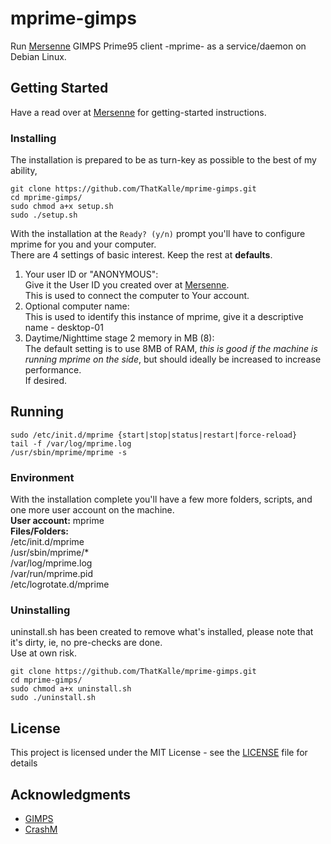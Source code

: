 # mprime-gimps
Run [Mersenne](https://www.mersenne.org/) GIMPS Prime95 client -mprime- as a service/daemon on Debian Linux.

## Getting Started

Have a read over at [Mersenne](https://www.mersenne.org/gettingstarted/) for getting-started instructions.

### Installing

The installation is prepared to be as turn-key as possible to the best of my ability,<br>
```sudo apt-get install git -y
git clone https://github.com/ThatKalle/mprime-gimps.git
cd mprime-gimps/
sudo chmod a+x setup.sh
sudo ./setup.sh
```
With the installation at the `Ready? (y/n)` prompt you'll have to configure mprime for you and your computer.<br>
There are 4 settings of basic interest. Keep the rest at **defaults**.

1. Your user ID or "ANONYMOUS":<br>
Give it the User ID you created over at [Mersenne](https://www.mersenne.org/).<br>
This is used to connect the computer to Your account.
2. Optional computer name:<br>
This is used to identify this instance of mprime, give it a descriptive name - desktop-01
3. Daytime/Nighttime stage 2 memory in MB (8):<br>
The default setting is to use 8MB of RAM, _this is good if the machine is running mprime on the side_, but should ideally be increased to increase performance.<br>
If desired.

## Running

``sudo /etc/init.d/mprime {start|stop|status|restart|force-reload}``<br>
``tail -f /var/log/mprime.log``<br>
``/usr/sbin/mprime/mprime -s``

### Environment

With the installation complete you'll have a few more folders, scripts, and one more user account on the machine.<br>
**User account:** mprime<br>
**Files/Folders:**<br>
/etc/init.d/mprime<br>
/usr/sbin/mprime/* <br>
/var/log/mprime.log<br>
/var/run/mprime.pid<br>
/etc/logrotate.d/mprime<br>

### Uninstalling

uninstall.sh has been created to remove what's installed, please note that it's dirty, ie, no pre-checks are done.<br>Use at own risk.<br>
```sudo apt-get install git -y
git clone https://github.com/ThatKalle/mprime-gimps.git
cd mprime-gimps/
sudo chmod a+x uninstall.sh
sudo ./uninstall.sh
```

## License

This project is licensed under the MIT License - see the [LICENSE](LICENSE) file for details

## Acknowledgments

* [GIMPS](https://www.mersenne.org/)
* [CrashM](http://www.mersenneforum.org/showthread.php?t=16827)


